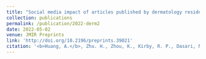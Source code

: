 ```yaml
---
title: "Social media impact of articles published by dermatology residents during medical school."
collection: publications
permalink: /publication/2022-derm2
date: 2022-05-02
venue: JMIR Preprints
link: 'http://doi.org/10.2196/preprints.39021'
citation: '<b>Huang, A.</b>, Zhu. H., Zhou, K., Kirby, R. P., Dasari, N., Calderara, G. A., Cordova, K., Sorensen, R., Bhatnagar, A., Kim, S. J. (2022). Social media impact of articles published by dermatology residents during medical school. <i>JMIR Preprints.</i> http://doi.org/10.2196/preprints.39201 (preprint)' 
---
```

